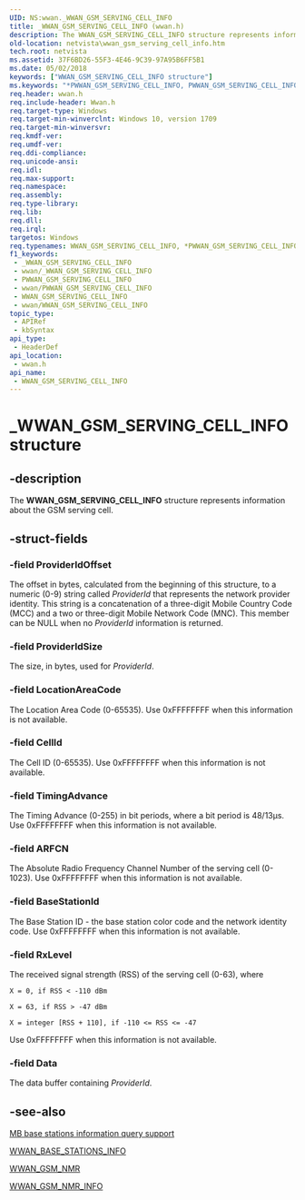 ```yaml
---
UID: NS:wwan._WWAN_GSM_SERVING_CELL_INFO
title: _WWAN_GSM_SERVING_CELL_INFO (wwan.h)
description: The WWAN_GSM_SERVING_CELL_INFO structure represents information about the GSM serving cell.
old-location: netvista\wwan_gsm_serving_cell_info.htm
tech.root: netvista
ms.assetid: 37F6BD26-55F3-4E46-9C39-97A95B6FF5B1
ms.date: 05/02/2018
keywords: ["WWAN_GSM_SERVING_CELL_INFO structure"]
ms.keywords: "*PWWAN_GSM_SERVING_CELL_INFO, PWWAN_GSM_SERVING_CELL_INFO, PWWAN_GSM_SERVING_CELL_INFO structure pointer [Network Drivers Starting with Windows Vista], WWAN_GSM_SERVING_CELL_INFO, WWAN_GSM_SERVING_CELL_INFO structure [Network Drivers Starting with Windows Vista], _WWAN_GSM_SERVING_CELL_INFO, netvista.wwan_gsm_serving_cell_info, wwan/PWWAN_GSM_SERVING_CELL_INFO, wwan/WWAN_GSM_SERVING_CELL_INFO"
req.header: wwan.h
req.include-header: Wwan.h
req.target-type: Windows
req.target-min-winverclnt: Windows 10, version 1709
req.target-min-winversvr: 
req.kmdf-ver: 
req.umdf-ver: 
req.ddi-compliance: 
req.unicode-ansi: 
req.idl: 
req.max-support: 
req.namespace: 
req.assembly: 
req.type-library: 
req.lib: 
req.dll: 
req.irql: 
targetos: Windows
req.typenames: WWAN_GSM_SERVING_CELL_INFO, *PWWAN_GSM_SERVING_CELL_INFO
f1_keywords:
 - _WWAN_GSM_SERVING_CELL_INFO
 - wwan/_WWAN_GSM_SERVING_CELL_INFO
 - PWWAN_GSM_SERVING_CELL_INFO
 - wwan/PWWAN_GSM_SERVING_CELL_INFO
 - WWAN_GSM_SERVING_CELL_INFO
 - wwan/WWAN_GSM_SERVING_CELL_INFO
topic_type:
 - APIRef
 - kbSyntax
api_type:
 - HeaderDef
api_location:
 - wwan.h
api_name:
 - WWAN_GSM_SERVING_CELL_INFO
---
```


# _WWAN_GSM_SERVING_CELL_INFO structure


## -description

The **WWAN_GSM_SERVING_CELL_INFO** structure represents information about the GSM serving cell.

## -struct-fields

### -field ProviderIdOffset

The offset in bytes, calculated from the beginning of this structure, to a numeric (0-9) string called *ProviderId* that represents the network provider identity. This string is a concatenation of a three-digit Mobile Country Code (MCC) and a two or three-digit Mobile Network Code (MNC). This member can be NULL when no *ProviderId* information is returned.

### -field ProviderIdSize

The size, in bytes, used for *ProviderId*.

### -field LocationAreaCode

The Location Area Code (0-65535). Use 0xFFFFFFFF when this information is not available.

### -field CellId

The Cell ID (0-65535). Use 0xFFFFFFFF when this information is not available.

### -field TimingAdvance

The Timing Advance (0-255) in bit periods, where a bit period is 48/13µs. Use 0xFFFFFFFF when this information is not available.

### -field ARFCN

The Absolute Radio Frequency Channel Number of the serving cell (0-1023). Use 0xFFFFFFFF when this information is not available.

### -field BaseStationId

The Base Station ID - the base station color code and the network identity code. Use 0xFFFFFFFF when this information is not available.

### -field RxLevel

The received signal strength (RSS) of the serving cell (0-63), where

`X = 0, if RSS < -110 dBm`

`X = 63, if RSS > -47 dBm`

`X = integer [RSS + 110], if -110 <= RSS <= -47`

Use 0xFFFFFFFF when this information is not available.

### -field Data

The data buffer containing *ProviderId*.

## -see-also

[MB base stations information query support](https://docs.microsoft.com/windows-hardware/drivers/network/mb-base-stations-information-query-support)

[WWAN_BASE_STATIONS_INFO](ns-wwan-_wwan_base_stations_info.md)

[WWAN_GSM_NMR](ns-wwan-_wwan_gsm_nmr.md)

[WWAN_GSM_NMR_INFO](ns-wwan-_wwan_gsm_nmr_info.md)

